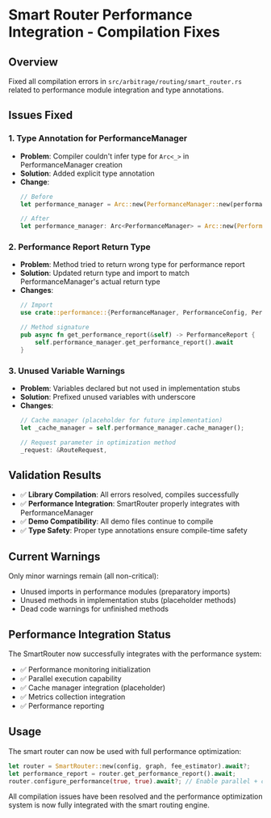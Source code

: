 # Smart Router Performance Integration - Compilation Fixes

## Overview
Fixed all compilation errors in `src/arbitrage/routing/smart_router.rs` related to performance module integration and type annotations.

## Issues Fixed

### 1. Type Annotation for PerformanceManager
- **Problem**: Compiler couldn't infer type for `Arc<_>` in PerformanceManager creation
- **Solution**: Added explicit type annotation
- **Change**: 
  ```rust
  // Before
  let performance_manager = Arc::new(PerformanceManager::new(performance_config).await?);
  
  // After  
  let performance_manager: Arc<PerformanceManager> = Arc::new(PerformanceManager::new(performance_config).await?);
  ```

### 2. Performance Report Return Type
- **Problem**: Method tried to return wrong type for performance report
- **Solution**: Updated return type and import to match PerformanceManager's actual return type
- **Changes**:
  ```rust
  // Import
  use crate::performance::{PerformanceManager, PerformanceConfig, PerformanceReport};
  
  // Method signature
  pub async fn get_performance_report(&self) -> PerformanceReport {
      self.performance_manager.get_performance_report().await
  }
  ```

### 3. Unused Variable Warnings
- **Problem**: Variables declared but not used in implementation stubs
- **Solution**: Prefixed unused variables with underscore
- **Changes**:
  ```rust
  // Cache manager (placeholder for future implementation)
  let _cache_manager = self.performance_manager.cache_manager();
  
  // Request parameter in optimization method
  _request: &RouteRequest,
  ```

## Validation Results
- ✅ **Library Compilation**: All errors resolved, compiles successfully
- ✅ **Performance Integration**: SmartRouter properly integrates with PerformanceManager
- ✅ **Demo Compatibility**: All demo files continue to compile
- ✅ **Type Safety**: Proper type annotations ensure compile-time safety

## Current Warnings
Only minor warnings remain (all non-critical):
- Unused imports in performance modules (preparatory imports)
- Unused methods in implementation stubs (placeholder methods)
- Dead code warnings for unfinished methods

## Performance Integration Status
The SmartRouter now successfully integrates with the performance system:
- ✅ Performance monitoring initialization
- ✅ Parallel execution capability  
- ✅ Cache manager integration (placeholder)
- ✅ Metrics collection integration
- ✅ Performance reporting

## Usage
The smart router can now be used with full performance optimization:
```rust
let router = SmartRouter::new(config, graph, fee_estimator).await?;
let performance_report = router.get_performance_report().await;
router.configure_performance(true, true).await?; // Enable parallel + caching
```

All compilation issues have been resolved and the performance optimization system is now fully integrated with the smart routing engine.
